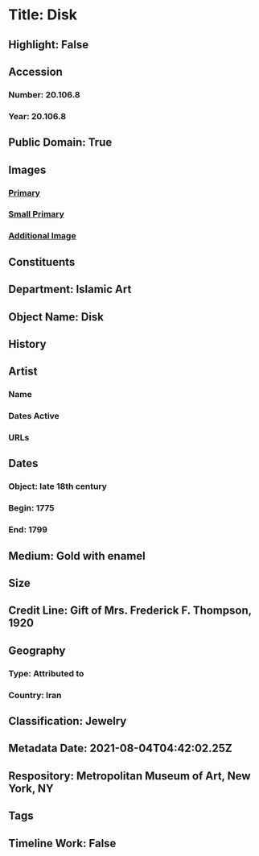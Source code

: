 # Title: Disk
## Highlight: False
## Accession
### Number: 20.106.8
### Year: 20.106.8
## Public Domain: True
## Images
### [Primary](https://images.metmuseum.org/CRDImages/is/original/LC-20_106_8.jpg)
### [Small Primary](https://images.metmuseum.org/CRDImages/is/web-large/LC-20_106_8.jpg)
### [Additional Image](https://images.metmuseum.org/CRDImages/is/original/LC-20_106_8-view2.jpg)
## Constituents
## Department: Islamic Art
## Object Name: Disk
## History
## Artist
### Name
### Dates Active
### URLs
## Dates
### Object: late 18th century
### Begin: 1775
### End: 1799
## Medium: Gold with enamel
## Size
## Credit Line: Gift of Mrs. Frederick F. Thompson, 1920
## Geography
### Type: Attributed to
### Country: Iran
## Classification: Jewelry
## Metadata Date: 2021-08-04T04:42:02.25Z
## Respository: Metropolitan Museum of Art, New York, NY
## Tags
## Timeline Work: False